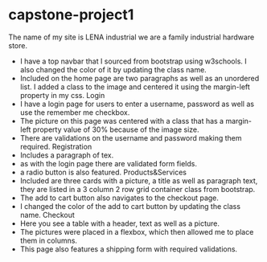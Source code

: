 # capstone-project1

The name of my site is LENA industrial we are a family industrial hardware store.

- I have a top navbar that I sourced from bootstrap using w3schools. I also changed the color of it by updating the class name.
- Included on the home page are two paragraphs as well as an unordered list. I added a class to the image and centered it using the margin-left property in my css.
  Login
- I have a login page for users to enter a username, password as well as use the remember me checkbox.
- The picture on this page was centered with a class that has a margin-left property value of 30% because of the image size.
- There are validations on the username and password making them required.
  Registration
- Includes a paragraph of tex.
- as with the login page there are validated form fields.
- a radio button is also featured.
  Products&Services
- Included are three cards with a picture, a title as well as paragraph text, they are listed in a 3 column 2 row grid container class from bootstrap.
- The add to cart button also navigates to the checkout page.
- I changed the color of the add to cart button by updating the class name.
  Checkout
- Here you see a table with a header, text as well as a picture.
- The pictures were placed in a flexbox, which then allowed me to place them in columns.
- This page also features a shipping form with required validations.

